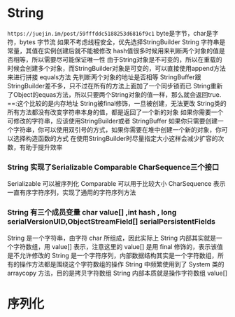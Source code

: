 # String
`https://juejin.im/post/59fffddc5188253d6816f9c1`
byte是字节，char是字符，bytes 字节流
如果不考虑线程安全，优先选择StringBuilder
String 字符串是常量，其值在实例创建后就不能被修改
hash值很多时候用来判断两个对象的值是否相等，所以需要尽可能保证唯一性
由于String对象是不可变的，所以在重载的时候会创建多个对象，而StringBuilder对象是可变的，可以直接使用append方法来进行拼接
equals方法 先判断两个对象的地址是否相等
StringBuffer跟StringBuilder差不多，只不过在所有的方法上面加了一个同步锁而已
String重新了Object的equas方法，所以只要两个String对象的值一样，那么就会返回true.
==:这个比较的是内存地址
String被final修饰，一旦被创建，无法更改
String类的所有方法都没有改变字符串本身的值，都是返回了一个新的对象
如果你需要一个可修改的字符串，应该使用StringBuilder或者 StringBuffer
如果你只需要创建一个字符串，你可以使用双引号的方式，如果你需要在堆中创建一个新的对象，你可以选择构造函数的方式
在使用StringBuilder时尽量指定大小这样会减少扩容的次数，有助于提升效率
### String 实现了Serializable Comparable CharSequence三个接口
Serializable 可以被序列化
Comparable 可以用于比较大小
CharSequence 表示一直有序字符序列，实现了通用的字符序列方法
### String 有三个成员变量 char value[] ,int hash , long serialVersionUID,ObjectStreamField[] serialPersistentFields
String 是一个字符串，由字符 char 所组成，因此实际上 String 内部其实就是一个字符数组，用 value[] 表示，注意这里的 value[] 是用 final 修饰的，表示该值是不允许修改的
String 是一个字符序列，内部数据结构其实是一个字符数组，所有的操作方法都是围绕这个字符数组的操作
String 中频繁使用到了 System 类的 arraycopy 方法，目的是拷贝字符数组
String 内部本质就是操作字符数组 value[]


# 序列化
